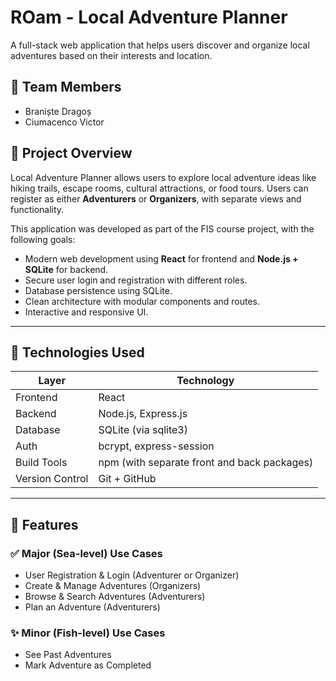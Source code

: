# ROam - Local Adventure Planner

A full-stack web application that helps users discover and organize local adventures based on their interests and location.

## 👥 Team Members
- Braniște Dragoș
- Ciumacenco Victor

## 📌 Project Overview

Local Adventure Planner allows users to explore local adventure ideas like hiking trails, escape rooms, cultural attractions, or food tours. Users can register as either **Adventurers** or **Organizers**, with separate views and functionality.

This application was developed as part of the FIS course project, with the following goals:
- Modern web development using **React** for frontend and **Node.js + SQLite** for backend.
- Secure user login and registration with different roles.
- Database persistence using SQLite.
- Clean architecture with modular components and routes.
- Interactive and responsive UI.

---

## 🔧 Technologies Used

| Layer           | Technology                                  |
|-----------------|---------------------------------------------|
| Frontend        | React                                       |
| Backend         | Node.js, Express.js                         |
| Database        | SQLite (via sqlite3)                        |
| Auth            | bcrypt, express-session                     |
| Build Tools     | npm (with separate front and back packages) |
| Version Control | Git + GitHub                                |

---

## 🚀 Features

### ✅ Major (Sea-level) Use Cases
- User Registration & Login (Adventurer or Organizer)
- Create & Manage Adventures (Organizers)
- Browse & Search Adventures (Adventurers)
- Plan an Adventure (Adventurers)

### ✨ Minor (Fish-level) Use Cases
- See Past Adventures
- Mark Adventure as Completed

